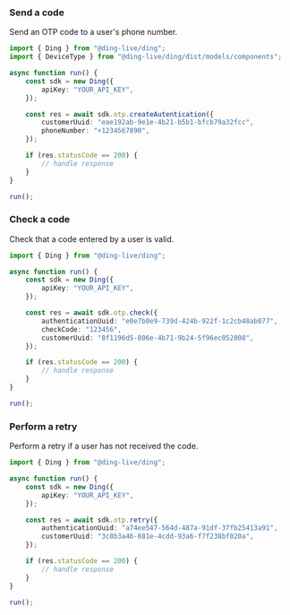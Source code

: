 <!-- Start SDK Example Usage [usage] -->
### Send a code

Send an OTP code to a user's phone number.


```typescript
import { Ding } from "@ding-live/ding";
import { DeviceType } from "@ding-live/ding/dist/models/components";

async function run() {
    const sdk = new Ding({
        apiKey: "YOUR_API_KEY",
    });

    const res = await sdk.otp.createAutentication({
        customerUuid: "eae192ab-9e1e-4b21-b5b1-bfcb79a32fcc",
        phoneNumber: "+1234567890",
    });

    if (res.statusCode == 200) {
        // handle response
    }
}

run();

```

### Check a code

Check that a code entered by a user is valid.


```typescript
import { Ding } from "@ding-live/ding";

async function run() {
    const sdk = new Ding({
        apiKey: "YOUR_API_KEY",
    });

    const res = await sdk.otp.check({
        authenticationUuid: "e0e7b0e9-739d-424b-922f-1c2cb48ab077",
        checkCode: "123456",
        customerUuid: "8f1196d5-806e-4b71-9b24-5f96ec052808",
    });

    if (res.statusCode == 200) {
        // handle response
    }
}

run();

```

### Perform a retry

Perform a retry if a user has not received the code.


```typescript
import { Ding } from "@ding-live/ding";

async function run() {
    const sdk = new Ding({
        apiKey: "YOUR_API_KEY",
    });

    const res = await sdk.otp.retry({
        authenticationUuid: "a74ee547-564d-487a-91df-37fb25413a91",
        customerUuid: "3c8b3a46-881e-4cdd-93a6-f7f238bf020a",
    });

    if (res.statusCode == 200) {
        // handle response
    }
}

run();

```
<!-- End SDK Example Usage [usage] -->